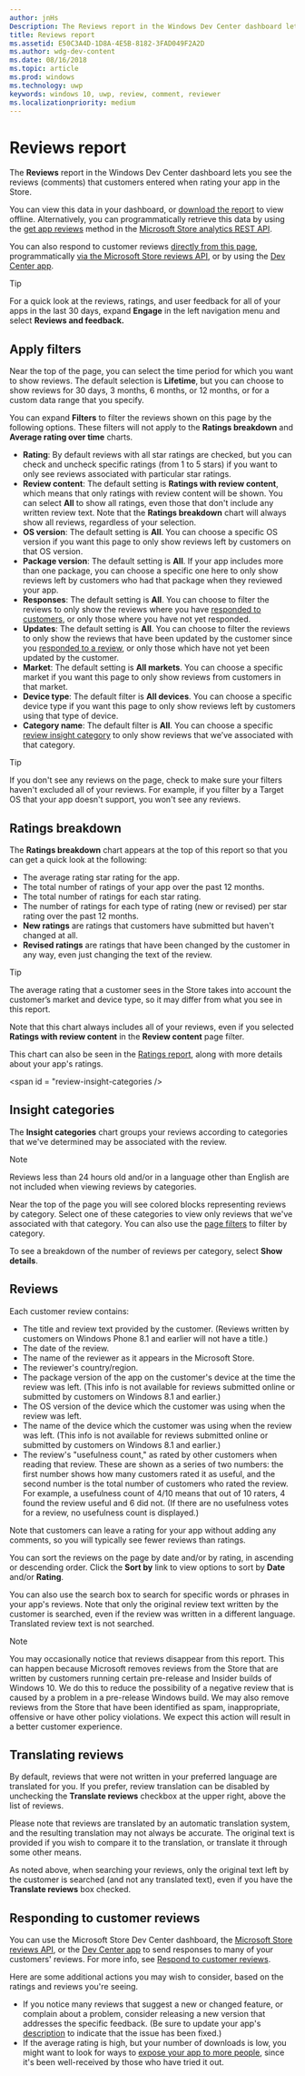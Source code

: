 ```yaml
---
author: jnHs
Description: The Reviews report in the Windows Dev Center dashboard lets you see the reviews (comments) that customers entered when rating your app in the Store.
title: Reviews report
ms.assetid: E50C3A4D-1D8A-4E5B-8182-3FAD049F2A2D
ms.author: wdg-dev-content
ms.date: 08/16/2018
ms.topic: article
ms.prod: windows
ms.technology: uwp
keywords: windows 10, uwp, review, comment, reviewer
ms.localizationpriority: medium
---
```


# Reviews report


The **Reviews** report in the Windows Dev Center dashboard lets you see the reviews (comments) that customers entered when rating your app in the Store.

You can view this data in your dashboard, or [download the report](download-analytic-reports.md) to view offline. Alternatively, you can programmatically retrieve this data by using the [get app reviews](../monetize/get-app-reviews.md) method in the [Microsoft Store analytics REST API](../monetize/access-analytics-data-using-windows-store-services.md).

You can also respond to customer reviews [directly from this page](respond-to-customer-reviews.md), programmatically [via the Microsoft Store reviews API](../monetize/submit-responses-to-app-reviews.md), or by using the [Dev Center app](https://www.microsoft.com/store/apps/dev-center/9nblggh4r5ws).

> [!TIP]
> For a quick look at the reviews, ratings, and user feedback for all of your apps in the last 30 days, expand **Engage** in the left navigation menu and select **Reviews and feedback.** 


## Apply filters

Near the top of the page, you can select the time period for which you want to show reviews. The default selection is **Lifetime**, but you can choose to show reviews for 30 days, 3 months, 6 months, or 12 months, or for a custom data range that you specify.

You can expand **Filters** to filter the reviews shown on this page by the following options. These filters will not apply to the **Ratings breakdown** and **Average rating over time** charts.

-   **Rating**: By default reviews with all star ratings are checked, but you can check and uncheck specific ratings (from 1 to 5 stars) if you want to only see reviews associated with particular star ratings.
- **Review content**: The default setting is **Ratings with review content**, which means that only ratings with review content will be shown. You can select **All** to show all ratings, even those that don't include any written review text. Note that the **Ratings breakdown** chart will always show all reviews, regardless of your selection.
-   **OS version**: The default setting is **All**. You can choose a specific OS version if you want this page to only show reviews left by customers on that OS version.
-   **Package version**: The default setting is **All**. If your app includes more than one package, you can choose a specific one here to only show reviews left by customers who had that package when they reviewed your app.
-   **Responses**: The default setting is **All**. You can choose to filter the reviews to only show the reviews where you have [responded to customers](respond-to-customer-reviews.md), or only those where you have not yet responded.
-   **Updates**: The default setting is **All**. You can choose to filter the reviews to only show the reviews that have been updated by the customer since you [responded to a review](respond-to-customer-reviews.md), or only those which have not yet been updated by the customer.
-   **Market**: The default setting is **All markets**. You can choose a specific market if you want this page to only show reviews from customers in that market.
-   **Device type**: The default filter is **All devices**. You can choose a specific device type if you want this page to only show reviews left by customers using that type of device.
-   **Category name**: The default filter is **All**. You can choose a specific [review insight category](#review-insight-categories) to only show reviews that we’ve associated with that category. 

> [!TIP]
> If you don't see any reviews on the page, check to make sure your filters haven't excluded all of your reviews. For example, if you filter by a Target OS that your app doesn't support, you won't see any reviews.


## Ratings breakdown

The **Ratings breakdown** chart appears at the top of this report so that you can get a quick look at the following: 
- The average rating star rating for the app.
- The total number of ratings of your app over the past 12 months.
- The total number of ratings for each star rating.
- The number of ratings for each type of rating (new or revised) per star rating over the past 12 months.
 - **New ratings** are ratings that customers have submitted but haven't changed at all.
 - **Revised ratings** are ratings that have been changed by the customer in any way, even just changing the text of the review.

> [!TIP]
> The average rating that a customer sees in the Store takes into account the customer’s market and device type, so it may differ from what you see in this report.

Note that this chart always includes all of your reviews, even if you selected **Ratings with review content** in the **Review content** page filter.

This chart can also be seen in the [Ratings report](ratings-report.md), along with more details about your app's ratings.


<span id = "review-insight-categories />

## Insight categories

The **Insight categories** chart groups your reviews according to categories that we've determined may be associated with the review.

> [!NOTE]
> Reviews less than 24 hours old and/or in a language other than English are not included when viewing reviews by categories.

Near the top of the page you will see colored blocks representing reviews by category. Select one of these categories to view only reviews that we've associated with that category. You can also use the [page filters](#apply-filters) to filter by category.

To see a breakdown of the number of reviews per category, select **Show details**. 


## Reviews

Each customer review contains:

-   The title and review text provided by the customer. (Reviews written by customers on Windows Phone 8.1 and earlier will not have a title.)
-   The date of the review.
-   The name of the reviewer as it appears in the Microsoft Store.
-   The reviewer's country/region.
-   The package version of the app on the customer's device at the time the review was left. (This info is not available for reviews submitted online or submitted by customers on Windows 8.1 and earlier.)
-   The OS version of the device which the customer was using when the review was left.
-   The name of the device which the customer was using when the review was left. (This info is not available for reviews submitted online or submitted by customers on Windows 8.1 and earlier.)
-   The review's "usefulness count," as rated by other customers when reading that review. These are shown as a series of two numbers: the first number shows how many customers rated it as useful, and the second number is the total number of customers who rated the review. For example, a usefulness count of 4/10 means that out of 10 raters, 4 found the review useful and 6 did not. (If there are no usefulness votes for a review, no usefulness count is displayed.)

Note that customers can leave a rating for your app without adding any comments, so you will typically see fewer reviews than ratings.

You can sort the reviews on the page by date and/or by rating, in ascending or descending order. Click the **Sort by** link to view options to sort by **Date** and/or **Rating**.

You can also use the search box to search for specific words or phrases in your app's reviews. Note that only the original review text written by the customer is searched, even if the review was written in a different language. Translated review text is not searched.

> [!NOTE]
> You may occasionally notice that reviews disappear from this report. This can happen because Microsoft removes reviews from the Store that are written by customers running certain pre-release and Insider builds of Windows 10. We do this to reduce the possibility of a negative review that is caused by a problem in a pre-release Windows build. We may also remove reviews from the Store that have been identified as spam, inappropriate, offensive or have other policy violations. We expect this action will result in a better customer experience.


## Translating reviews

By default, reviews that were not written in your preferred language are translated for you. If you prefer, review translation can be disabled by unchecking the **Translate reviews** checkbox at the upper right, above the list of reviews.

Please note that reviews are translated by an automatic translation system, and the resulting translation may not always be accurate. The original text is provided if you wish to compare it to the translation, or translate it through some other means.

As noted above, when searching your reviews, only the original text left by the customer is searched (and not any translated text), even if you have the **Translate reviews** box checked.


## Responding to customer reviews

You can use the Microsoft Store Dev Center dashboard, the [Microsoft Store reviews API](../monetize/submit-responses-to-app-reviews.md), or the [Dev Center app](https://www.microsoft.com/store/apps/dev-center/9nblggh4r5ws) to send responses to many of your customers' reviews. For more info, see [Respond to customer reviews](respond-to-customer-reviews.md).

Here are some additional actions you may wish to consider, based on the ratings and reviews you're seeing.

-   If you notice many reviews that suggest a new or changed feature, or complain about a problem, consider releasing a new version that addresses the specific feedback. (Be sure to update your app's [description](create-app-descriptions.md) to indicate that the issue has been fixed.)
-   If the average rating is high, but your number of downloads is low, you might want to look for ways to [expose your app to more people](attract-customers-and-promote-your-apps.md), since it's been well-received by those who have tried it out.


 

 

 
